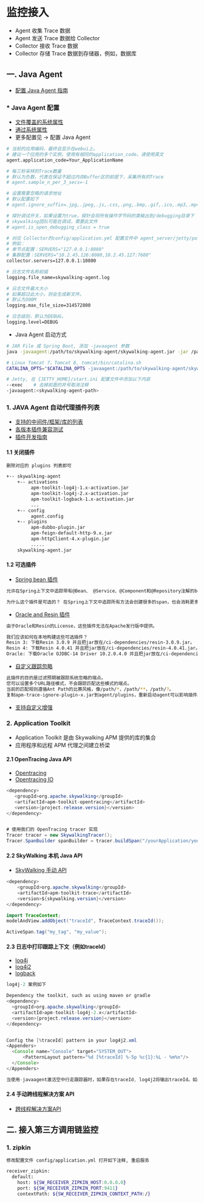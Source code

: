 # 监控接入

- Agent 收集 Trace 数据
- Agent 发送 Trace 数据给 Collector
- Collector 接收 Trace 数据
- Collector 存储 Trace 数据到存储器，例如，数据库


## 一. Java Agent

- [配置 Java Agent 指南](https://github.com/apache/incubator-skywalking/tree/master/docs/en/setup/service-agent/java-agent)

### * Java Agent 配置

- [文件覆盖的系统属性](https://github.com/apache/incubator-skywalking/blob/master/docs/en/setup/service-agent/java-agent/Setting-override.md)
- [通过系统属性](https://github.com/apache/incubator-skywalking/blob/master/docs/en/setup/service-agent/java-agent/Specified-agent-config.md)
- 更多配置见 -> 配置 Java Agent

``` sh
# 当前的应用编码，最终会显示在webui上。
# 建议一个应用的多个实例，使用有相同的application_code。请使用英文
agent.application_code=Your_ApplicationName

# 每三秒采样的Trace数量
# 默认为负数，代表在保证不超过内存Buffer区的前提下，采集所有的Trace
# agent.sample_n_per_3_secs=-1

# 设置需要忽略的请求地址
# 默认配置如下
# agent.ignore_suffix=.jpg,.jpeg,.js,.css,.png,.bmp,.gif,.ico,.mp3,.mp4,.html,.svg

# 探针调试开关，如果设置为true，探针会将所有操作字节码的类输出到/debugging目录下
# skywalking团队可能在调试，需要此文件
# agent.is_open_debugging_class = true

# 对应 Collector的config/application.yml 配置文件中 agent_server/jetty/port 配置内容
# 例如：
# 单节点配置：SERVERS="127.0.0.1:8080"
# 集群配置：SERVERS="10.2.45.126:8080,10.2.45.127:7600"
collector.servers=127.0.0.1:10800

# 日志文件名称前缀
logging.file_name=skywalking-agent.log

# 日志文件最大大小
# 如果超过此大小，则会生成新文件。
# 默认为300M
logging.max_file_size=314572800

# 日志级别，默认为DEBUG。
logging.level=DEBUG
```

- Java Agent 启动方式

``` sh
# JAR File 或 Spring Boot, 添加 -javaagent 参数
java -javaagent:/path/to/skywalking-agent/skywalking-agent.jar -jar /path/to/xxx.jar

# Linux Tomcat 7，Tomcat 8, tomcat/bin/catalina.sh
CATALINA_OPTS="$CATALINA_OPTS -javaagent:/path/to/skywalking-agent/skywalking-agent.jar"; export CATALINA_OPTS

# Jetty, 在 {JETTY_HOME}/start.ini 配置文件中添加以下内容
--exec    # 去掉前面的井号取消注释
-javaagent:<skywalking-agent-path>
```


### 1. JAVA Agent 自动代理插件列表

- [支持的中间件/框架/库的列表](https://github.com/apache/incubator-skywalking/blob/master/docs/en/setup/service-agent/java-agent/Supported-list.md)
- [各版本插件兼容测试](https://github.com/SkyAPMTest/agent-integration-test-report)
- [插件开发指南](https://github.com/apache/incubator-skywalking/blob/master/docs/en/guides/Java-Plugin-Development-Guide.md)

#### 1.1 关闭插件

``` sh
删除对应的 plugins 列表即可

+-- skywalking-agent
	+-- activations
		 apm-toolkit-log4j-1.x-activation.jar
		 apm-toolkit-log4j-2.x-activation.jar
		 apm-toolkit-logback-1.x-activation.jar
		 ...
	+-- config
		 agent.config  
	+-- plugins
		 apm-dubbo-plugin.jar
		 apm-feign-default-http-9.x.jar
		 apm-httpClient-4.x-plugin.jar
		 .....
	skywalking-agent.jar
```

#### 1.2 可选插件

- [Spring bean 插件](https://github.com/apache/incubator-skywalking/blob/master/docs/en/setup/service-agent/java-agent/agent-optional-plugins/Spring-annotation-plugin.md)

``` sh
允许在Spring上下文中追踪带有@Bean、 @Service、@Component和@Repository注解的bean的所有方法

为什么这个插件是可选的？ 在Spring上下文中追踪所有方法会创建很多的span，也会消耗更多的CPU，内存和网络。 当然你希望包含尽可能多的span，但请确保你的系统有效负载能够支持这些。
```

- [Oracle and Resin 插件](https://github.com/apache/incubator-skywalking/blob/master/docs/en/setup/service-agent/java-agent/agent-optional-plugins/Oracle-Resin-plugins.md)

``` sh
由于Oracle和Resin的License，这些插件无法在Apache发行版中提供。

我们应该如何在本地构建这些可选插件？
Resin 3: 下载Resin 3.0.9 并且把jar放在/ci-dependencies/resin-3.0.9.jar。
Resin 4: 下载Resin 4.0.41 并且把jar放在/ci-dependencies/resin-4.0.41.jar。
Oracle: 下载Oracle OJDBC-14 Driver 10.2.0.4.0 并且把jar放在/ci-dependencies/ojdbc14-10.2.0.4.0.jar。
```

- [自定义跟踪忽略](https://github.com/apache/incubator-skywalking/blob/master/docs/en/setup/service-agent/java-agent/agent-optional-plugins/trace-ignore-plugin.md)

``` sh
此插件的目的是过滤预期被跟踪系统忽略的端点。
您可以设置多个URL路径模式，不会跟踪匹配这些模式的端点。
当前的匹配规则遵循Ant Path的比赛风格，像/path/*，/path/**，/path/?。
复制apm-trace-ignore-plugin-x.jar到agent/plugins，重新启动agent可以影响插件。
```

- [支持自定义增强](https://github.com/apache/incubator-skywalking/blob/master/docs/en/setup/service-agent/java-agent/Customize-enhance-trace.md)


### 2. Application Toolkit

- Application Toolkit 是由 Skywalking APM 提供的库的集合
- 应用程序和远程 APM 代理之间建立桥梁

#### 2.1 OpenTracing Java API

- [Opentracing](https://github.com/apache/incubator-skywalking/blob/master/docs/en/setup/service-agent/java-agent/Opentracing.md)
- [Opentracing IO](http://opentracing.io)

``` java
<dependency>
   <groupId>org.apache.skywalking</groupId>
   <artifactId>apm-toolkit-opentracing</artifactId>
   <version>{project.release.version}</version>
</dependency>


# 使用我们的 OpenTracing tracer 实现
Tracer tracer = new SkywalkingTracer();
Tracer.SpanBuilder spanBuilder = tracer.buildSpan("/yourApplication/yourService");
```


#### 2.2 SkyWalking 本机 Java API

- [SkyWalking 手动 API](https://github.com/apache/incubator-skywalking/blob/master/docs/en/setup/service-agent/java-agent/Application-toolkit-trace.md)

``` java
<dependency>
	<groupId>org.apache.skywalking</groupId>
	<artifactId>apm-toolkit-trace</artifactId>
	<version>${skywalking.version}</version>
</dependency>

import TraceContext;
modelAndView.addObject("traceId", TraceContext.traceId());

ActiveSpan.tag("my_tag", "my_value");
```


#### 2.3 日志中打印跟踪上下文（例如traceId）

- [log4j](https://github.com/apache/incubator-skywalking/blob/master/docs/en/setup/service-agent/java-agent/Application-toolkit-log4j-1.x.md)
- [log4j2](https://github.com/apache/incubator-skywalking/blob/master/docs/en/setup/service-agent/java-agent/Application-toolkit-log4j-2.x.md)
- [logback](https://github.com/apache/incubator-skywalking/blob/master/docs/en/setup/service-agent/java-agent/Application-toolkit-logback-1.x.md)

``` java
log4j-2 案例如下

Dependency the toolkit, such as using maven or gradle
<dependency>
  <groupId>org.apache.skywalking</groupId>
  <artifactId>apm-toolkit-log4j-2.x</artifactId>
  <version>{project.release.version}</version>
</dependency>


Config the [%traceId] pattern in your log4j2.xml
<Appenders>
  <Console name="Console" target="SYSTEM_OUT">
      <PatternLayout pattern="%d [%traceId] %-5p %c{1}:%L - %m%n"/>
  </Console>
</Appenders>

当使用-javaagent激活空中行走跟踪器时，如果存在traceId, log4j2将输出traceId。如果跟踪器处于非活动状态，则输出TID: N/A。
```


#### 2.4 手动跨线程解决方案 API

- [跨线程解决方案API](https://github.com/apache/incubator-skywalking/blob/master/docs/en/setup/service-agent/java-agent/Application-toolkit-trace-cross-thread.md)



## 二. 接入第三方调用链监控

### 1. zipkin

``` sh
修改配置文件 config/application.yml 打开如下注释, 重启服务

receiver_zipkin:
  default:
    host: ${SW_RECEIVER_ZIPKIN_HOST:0.0.0.0}
    port: ${SW_RECEIVER_ZIPKIN_PORT:9411}
    contextPath: ${SW_RECEIVER_ZIPKIN_CONTEXT_PATH:/}
```
